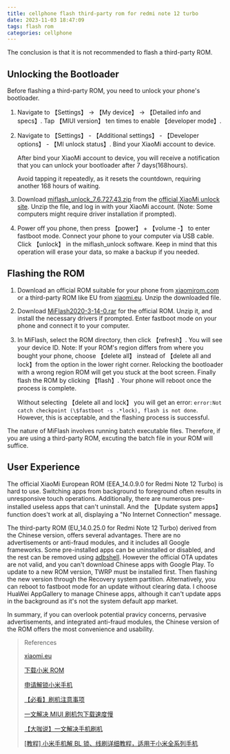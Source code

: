 ```yaml
---
title: cellphone flash third-party rom for redmi note 12 turbo
date: 2023-11-03 18:47:09
tags: flash rom
categories: cellphone
---
```


The conclusion is that it is not recommended to flash a third-party ROM.

## Unlocking the Bootloader

Before flashing a third-party ROM, you need to unlock your phone's bootloader.

1. Navigate to 【Settings】 -> 【My device】 -> 【Detailed info and specs】. Tap 【MIUI version】 ten times to enable 【developer mode】.

2. Navigate to 【Settings】 - 【Additional settings】 - 【Developer options】 - 【MI unlock status】. Bind your XiaoMi account to device.

   After bind your XiaoMi account to device, you will receive a notification that you can unlock your bootloader after 7 days(168hours).

   Avoid tapping it repeatedly, as it resets the countdown, requiring another 168 hours of waiting.

3. Download [miflash_unlock_7.6.727.43.zip](https://cdn.cnbj1.fds.api.mi-img.com/flash-tool/miflash_unlock_7.6.727.43.zip) from the [official XiaoMi unlock site](https://www.miui.com/unlock/index.html). Unzip the file, and log in with your XiaoMi account. (Note: Some computers might require driver installation if prompted).

4. Power off you phone, then press 【power】 + 【volume -】 to enter fastboot mode. Connect your phone to your computer via USB cable. Click 【unlock】 in the miflash_unlock software. Keep in mind that this operation will erase your data, so make a backup if you needed.

<!-- more -->

## Flashing the ROM

1. Download an official ROM suitable for your phone from [xiaomirom.com](https://xiaomirom.com/) or a third-party ROM like EU from [xiaomi.eu](https://xiaomi.eu/community/). Unzip the downloaded file.

2. Download [MiFlash2020-3-14-0.rar](https://cdn.alsgp0.fds.api.mi-img.com/micomm/MiFlash2020-3-14-0.rar) for the official ROM. Unzip it, and install the necessary drivers if prompted. Enter fastboot mode on your phone and connect it to your computer.

3. In MiFlash, select the ROM directory, then click 【refresh】. You will see your device ID. Note: If your ROM's region differs from where you bought your phone, choose 【delete all】 instead of 【delete all and lock】from the option in the lower right corner. Relocking the bootloader with a wrong region ROM will get you stuck at the boot screen. Finally flash the ROM by clicking 【flash】. Your phone will reboot once the process is complete.

   Without selecting 【delete all and lock】 you will get an error: `error:Not catch checkpoint (\$fastboot -s .*lock), flash is not done`. However, this is acceptable, and the flashing process is successful.

The nature of MiFlash involves running batch executable files. Therefore, if you are using a third-party ROM, excuting the batch file in your ROM will suffice.

## User Experience

The official XiaoMi European ROM (EEA_14.0.9.0 for Redmi Note 12 Turbo) is hard to use. Switching apps from background to foreground often results in unresponsive touch operations. Additionally, there are numerous pre-installed useless apps that can't uninstall. And the 【Update system apps】 function does't work at all, displaying a "No Internet Connection" message.

The third-party ROM (EU_14.0.25.0 for Redmi Note 12 Turbo) derived from the Chinese version, offers several advantages. There are no advertisements or anti-fraud modules, and it includes all Google frameworks. Some pre-installed apps can be uninstalled or disabled, and the rest can be removed using [adbshell](https://adbshell.com/). However the official OTA updates are not valid, and you can't download Chinese apps with Google Play. To update to a new ROM version, TWRP must be installed first. Then flashing the new version through the Recovery system partition. Alternatively, you can reboot to fastboot mode for an update without clearing data. I choose HuaWei AppGallery to manage Chinese apps, although it can't update apps in the background as it's not the system default app market.

In summary, if you can overlook potential pravicy concerns, pervasive advertisements, and integrated anti-fraud modules, the Chinese version of the ROM offers the most convenience and usability.

> References
>
> [xiaomi.eu](https://xiaomi.eu/community/)
>
> [下载小米 ROM](https://xiaomirom.com/)
>
> [申请解锁小米手机](https://www.miui.com/unlock/index.html)
>
> [【必看】刷机注意事项](https://web.vip.miui.com/page/info/mio/mio/detail?postId=32681233&app_version=dev.20051)
>
> [一文解决 MIUI 刷机包下载速度慢](https://web.vip.miui.com/page/info/mio/mio/detail?postId=42427094&fromPathname=mioHomePage&app_version=dev.20230901&ref=share)
>
> [【大咖说】一文解决手机刷机](https://web.vip.miui.com/page/info/mio/mio/detail?postId=35066013&app_version=dev.20051)
>
> [[教程] 小米手机解 BL 锁、线刷详细教程，适用于小米全系列手机](https://web.vip.miui.com/page/info/mio/mio/detail?postId=17936575&app_version=dev.20051)
